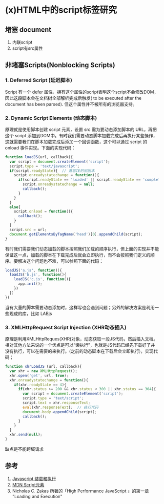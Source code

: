 # (x)HTML中的script标签研究

## 堵塞 document
1. 内联script
2. script有src属性

## 非堵塞Scripts(Nonblocking Scripts) 

### 1. Deferred Script (延迟脚本)

Script 有一个 defer 属性，拥有这个属性的script表明这个script不会修改DOM，因此这段脚本会在文档树全部解析完成后触发( to be executed after the document has been parsed). 但这个属性并不被所有的浏览器支持。

### 2. Dynamic Script Elements (动态脚本)

原理就是使用脚本创建 script 元素，设置 src 需为要动态添加脚本的 URL，再把这个 script 添加到DOM中。有时我们需要动态脚本加载完成后再执行某些操作，这就需要我们在脚本加载完成后添加一个回调函数，这个可以通过 script 的 onload 事件实现。下面的实现代码：

```js
function loadJS(url, callback){
  var script = document.createElement('script');
  script.type = 'text/javascript';
  if(script.readyState){  // 兼容IE的旧版本
    script.onreadystatechange = function(){
      if(script.readyState == 'loaded' || script.readyState == 'complete'){
        script.onreadystatechange = null;
        callback();
      }
    }
  }
  else{ 
    script.onload = function(){
      callback();
    }    
  }
  script.src = url;
  document.getElementsByTagName('head')[0].appendChild(script);
}
```

有时我们需要我们动态加载的脚本按照我们加载的顺序执行，但上面的实现并不能保证这一点，加载的脚本在下载完成后就会立即执行，而不会按照我们定义的顺序。要解决这个问题也不难，可以参照下面的代码：

```js
loadJS('a.js', function(){
  loadJS('b.js', function(){
    loadJS('c.js', function(){
      app.init();
    })
  })
})
```
当有大量的脚本需要动态添加时，这样写也会遇到问题；另外的解决方案是利用一些现成的库，比如 LABjs

### 3. XMLHttpRequest Script Injection (XHR动态插入)
原理是利用XMLHttpReques(XHR)对象，动态获取一段JS代码，然后插入文档。
相对其他方法来说的一个优点是可以“懒执行”，也就是JS代码已经先下载好了并没有执行，可以在需要的来执行。(之前的动态脚本在下载后会立即执行)，实现代码；

```js
function xhrLoadJS (url, callback){
  var xhr = new XMLHttpRequest();
  xhr.open('get', url, true);
  xhr.onreadystatechange = function(){
    if(xhr.readyState == 4){
      if(xhr.status >= 200 && xhr.status < 300 || xhr.status == 304){
        var script = document.createElement('script');
        script.type = 'text/script';
        script.text = xhr.responseText;
        eval(xhr.responseText);  // 执行代码
        document.body.appendChild(script);
        callback();
      }
    }
  }
  xhr.send(null);
}
```
缺点是不能跨域请求

## 参考
1. [Javascript 装载和执行](http://coolshell.cn/articles/9749.html)
2. [MDN Script元素](https://developer.mozilla.org/en-US/docs/Web/HTML/Element/script)
3. Nicholas C. Zakas 所著的「High Performance JavaScript 」的第一章 "Loading and Execution"